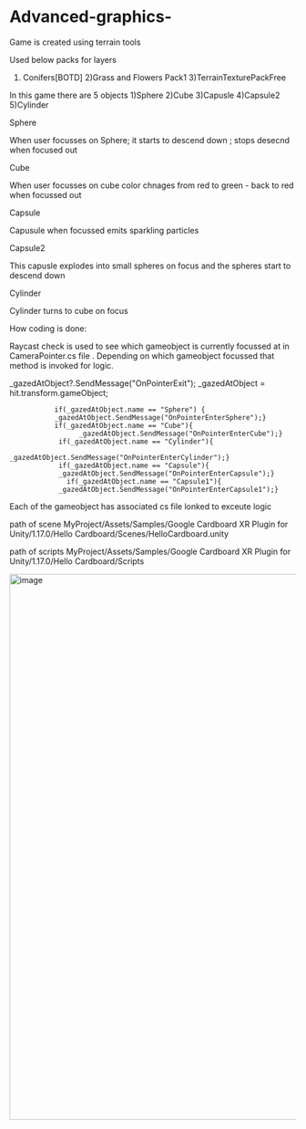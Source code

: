 # Advanced-graphics-
Game is created using terrain tools 

Used below packs for layers
1) Conifers[BOTD]
2)Grass and Flowers Pack1
3)TerrainTexturePackFree

In this game there are 5 objects 
1)Sphere
2)Cube
3)Capusle
4)Capsule2
5)Cylinder

Sphere
 
 When user focusses on Sphere; it starts to descend down ; stops desecnd when focused out

Cube

When user focusses on cube color chnages from red to green - back to red when focussed out

Capsule
 
 Capusule when focussed emits sparkling particles

Capsule2
  
  This capusle explodes into small spheres on focus  and the spheres start to descend down

Cylinder
  
  Cylinder turns to cube on focus
  
 How coding is done:
 
 Raycast check is used to see which gameobject is currently focussed at in CameraPointer.cs file .
 Depending on which gameobject focussed that method is invoked for logic.
 
  
  _gazedAtObject?.SendMessage("OnPointerExit");
                _gazedAtObject = hit.transform.gameObject;
               
               if(_gazedAtObject.name == "Sphere") {
               _gazedAtObject.SendMessage("OnPointerEnterSphere");}
               if(_gazedAtObject.name == "Cube"){
                     _gazedAtObject.SendMessage("OnPointerEnterCube");}
                if(_gazedAtObject.name == "Cylinder"){
                      _gazedAtObject.SendMessage("OnPointerEnterCylinder");}
                if(_gazedAtObject.name == "Capsule"){
                _gazedAtObject.SendMessage("OnPointerEnterCapsule");}
                  if(_gazedAtObject.name == "Capsule1"){
                _gazedAtObject.SendMessage("OnPointerEnterCapsule1");}
  
  Each of the gameobject has associated cs file lonked to exceute logic
  
  path of scene MyProject/Assets/Samples/Google Cardboard XR Plugin for Unity/1.17.0/Hello Cardboard/Scenes/HelloCardboard.unity
  
  path of scripts MyProject/Assets/Samples/Google Cardboard XR Plugin for Unity/1.17.0/Hello Cardboard/Scripts
  
  
  
  
  
  <img width="957" alt="image" src="https://user-images.githubusercontent.com/59860538/186444584-0e95fbbf-39fd-4cbc-83aa-a5f1ec285b3c.png">

  
